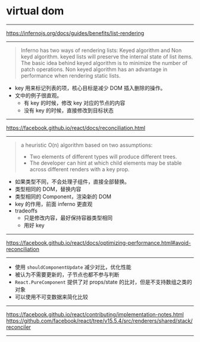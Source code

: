 # virtual dom

---

https://infernojs.org/docs/guides/benefits/list-rendering

---

> Inferno has two ways of rendering lists: Keyed algorithm and Non keyd algorithm.
> keyed lists will preserve the internal state of list items.
> The basic idea behind keyed algorithm is to minimize the number of patch operations.
> Non keyed algorithm has an advantage in performance when rendering static lists.

- key 用来标记列表的项，核心目标是减少 DOM 插入删除的操作。
- 文中的例子很直观。
    - 有 key 的时候，修改 key 对应的节点的内容
    - 没有 key 的时候，直接修改到目标状态

---

https://facebook.github.io/react/docs/reconciliation.html

---

> a heuristic O(n) algorithm based on two assumptions:
> - Two elements of different types will produce different trees.
> - The developer can hint at which child elements may be stable across different renders with a key prop.

- 如果类型不同，不会处理子组件，直接全部替换。
- 类型相同的 DOM，替换内容
- 类型相同的 Component，渲染新的 DOM
- key 的作用，前面 inferno 更直观
- tradeoffs
    - 只是修改内容，最好保持容器类型相同
    - 用好 key

---

https://facebook.github.io/react/docs/optimizing-performance.html#avoid-reconciliation

---

- 使用 `shouldComponentUpdate` 减少对比，优化性能
- 被认为不需要更新的，子节点也都不参与判断
- `React.PureComponent` 提供了对 props/state 的比对，但是不支持数组之类的对象
- 可以使用不可变数据来简化比较

---

https://facebook.github.io/react/contributing/implementation-notes.html
https://github.com/facebook/react/tree/v15.5.4/src/renderers/shared/stack/reconciler

---

